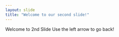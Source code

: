 ```yaml
---
layout: slide
title: "Welcome to our second slide!"
---
```

Welcome to 2nd Slide
Use the left arrow to go back!
